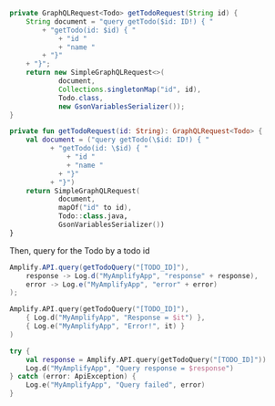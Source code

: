 <amplify-block-switcher>
<amplify-block name="Java">

```java
private GraphQLRequest<Todo> getTodoRequest(String id) {
    String document = "query getTodo($id: ID!) { "
        + "getTodo(id: $id) { "
            + "id "
            + "name "
        + "}"
    + "}";
    return new SimpleGraphQLRequest<>(
            document, 
            Collections.singletonMap("id", id), 
            Todo.class, 
            new GsonVariablesSerializer());
}
```

</amplify-block>
<amplify-block name="Kotlin">

```kotlin
private fun getTodoRequest(id: String): GraphQLRequest<Todo> {
    val document = ("query getTodo(\$id: ID!) { "
          + "getTodo(id: \$id) { "
              + "id "
              + "name "
            + "}"
          + "}")
    return SimpleGraphQLRequest(
            document,
            mapOf("id" to id),
            Todo::class.java,
            GsonVariablesSerializer())
}
```

</amplify-block>
</amplify-block-switcher>

Then, query for the Todo by a todo id

<amplify-block-switcher>
<amplify-block name="Java">

```java
Amplify.API.query(getTodoQuery("[TODO_ID]"),
    response -> Log.d("MyAmplifyApp", "response" + response),
    error -> Log.e("MyAmplifyApp", "error" + error)
);
```

</amplify-block>
<amplify-block name="Kotlin - Callbacks">

```kotlin
Amplify.API.query(getTodoQuery("[TODO_ID]"),
    { Log.d("MyAmplifyApp", "Response = $it") },
    { Log.e("MyAmplifyApp", "Error!", it) }
)
```

</amplify-block>
<amplify-block name="Kotlin - Coroutines (Beta)">

```kotlin
try {
    val response = Amplify.API.query(getTodoQuery("[TODO_ID]"))
    Log.d("MyAmplifyApp", "Query response = $response")
} catch (error: ApiException) {
    Log.e("MyAmplifyApp", "Query failed", error)
}
```

</amplify-block>
</amplify-block-switcher>
